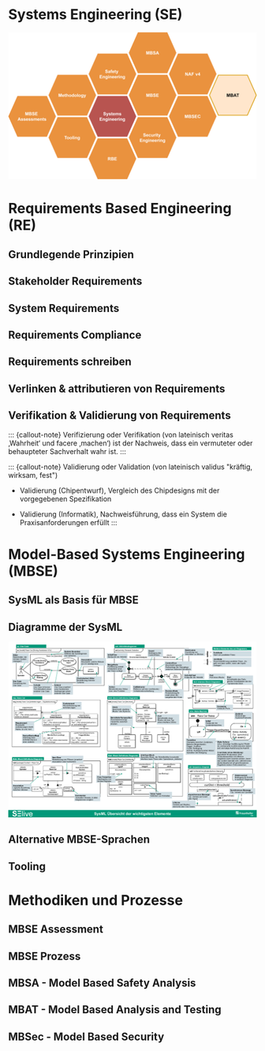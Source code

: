 # Systems Engineering (SE)

![Übersicht Systems Engineering](../images/Overview_SE.png)

# Requirements Based Engineering (RE)

## Grundlegende Prinzipien

## Stakeholder Requirements

## System Requirements

## Requirements Compliance

## Requirements schreiben

## Verlinken & attributieren von Requirements

## Verifikation & Validierung von Requirements

::: {callout-note}
Verifizierung oder Verifikation (von lateinisch veritas ‚Wahrheit‘ und facere ‚machen‘) ist der Nachweis, dass ein
vermuteter oder behaupteter Sachverhalt wahr ist.
:::


::: {callout-note}
Validierung oder Validation (von lateinisch validus "kräftig, wirksam, fest")

* Validierung (Chipentwurf), Vergleich des Chipdesigns mit der vorgegebenen Spezifikation
	
* Validierung (Informatik), Nachweisführung, dass ein System die Praxisanforderungen erfüllt
:::


# Model-Based Systems Engineering (MBSE)

## SysML als Basis für MBSE

## Diagramme der SysML

![](../images/Overview_SysML_FhG.png)

## Alternative MBSE-Sprachen

## Tooling

# Methodiken und Prozesse

## MBSE Assessment

## MBSE Prozess

## MBSA - Model Based Safety Analysis

## MBAT - Model Based Analysis and Testing

## MBSec - Model Based Security
